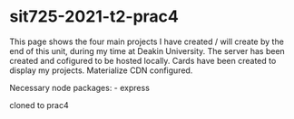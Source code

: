 # sit725-2021-t2-prac4

This page shows the four main projects I have created / will create by the end of this unit, during my time at Deakin University. 
The server has been created and cofigured to be hosted locally.
Cards have been created to display my projects.
Materialize CDN configured.

Necessary node packages: - express

cloned to prac4
